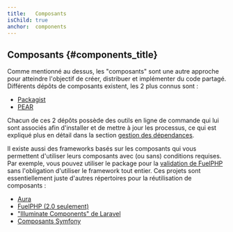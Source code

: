 ```yaml
---
title:   Composants
isChild: true
anchor:  components
---
```


## Composants {#components_title}

Comme mentionné au dessus, les "composants" sont une autre approche pour atteindre l'objectif de créer, distribuer et 
implémenter du code partagé. Différents dépôts de composants existent, les 2 plus connus sont :

* [Packagist](#composer_et_packagist)
* [PEAR](#pear)

Chacun de ces 2 dépôts possède des outils en ligne de commande qui lui sont associés afin d'installer et de mettre à 
jour les processus, ce qui est expliqué plus en détail dans la section [gestion des dépendances][dm].

Il existe aussi des frameworks basés sur les composants qui vous permettent d'utiliser leurs composants avec (ou sans) 
conditions requises. Par exemple, vous pouvez utiliser le package pour la [validation de FuelPHP][fuelval] sans 
l'obligation d'utiliser le framework tout entier. Ces projets sont essentiellement juste d'autres répertoires pour 
la réutilisation de composants :

  [dm]: #la_gestion_des_dépendances
  [fuelval]: https://github.com/fuelphp/validation

* [Aura](http://auraphp.github.com/)
* [FuelPHP (2.0 seulement)](https://github.com/fuelphp)
* ["Illuminate Components" de Laravel](https://github.com/illuminate)
* [Composants Symfony](http://symfony.com/fr/doc/current/components/index.html)
